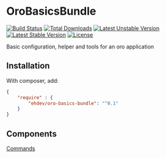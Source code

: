 OroBasicsBundle
=========
[![Build Status](https://travis-ci.org/RocKordier/OroBasicsBundle.svg?branch=master)](https://travis-ci.org/RocKordier/OroBasicsBundle)
[![Total Downloads](https://poser.pugx.org/ehdev/oro-basics-bundle/downloads)](https://packagist.org/packages/ehdev/oro-basics-bundle)
[![Latest Unstable Version](https://poser.pugx.org/ehdev/oro-basics-bundle/v/unstable)](//packagist.org/packages/ehdev/oro-basics-bundle)
[![Latest Stable Version](https://poser.pugx.org/ehdev/oro-basics-bundle/version)](https://packagist.org/packages/ehdev/oro-basics-bundle)
[![License](https://poser.pugx.org/ehdev/oro-basics-bundle/license)](https://packagist.org/packages/ehdev/oro-basics-bundle)

Basic configuration, helper and tools for an oro application

Installation
------------

With composer, add:

```json
{
    "require" : {
        "ehdev/oro-basics-bundle": "^0.1"
    }
}
```

Components
----------
[Commands](./src/Resources/doc/Commands.md)

